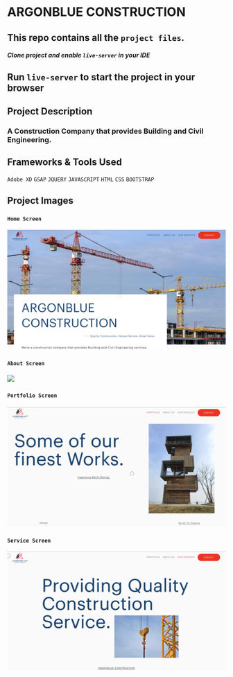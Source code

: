 # ARGONBLUE CONSTRUCTION

## This repo contains all the `project files`.

##### Clone project and enable `live-server` in your IDE

## Run `live-server` to start the project in your browser

## Project Description

### A Construction Company that provides Building and Civil Engineering.

## Frameworks & Tools Used
`Adobe XD`
`GSAP`
`JQUERY`
`JAVASCRIPT`
`HTML`
`CSS`
`BOOTSTRAP`

## Project Images

#### `Home Screen`
<img src="https://github.com/DavidDanso/argonblue-construction-/blob/master/Assets/snapshoots/home.png" width=600 />

#### `About Screen`
<img src="https://github.com/DavidDanso/argonblue-construction-/blob/master/Assets/snapshoots/about.png" width=600 />

#### `Portfolio Screen`
<img src="https://github.com/DavidDanso/argonblue-construction-/blob/master/Assets/snapshoots/portfolio.png" width=600 />

#### `Service Screen`
<img src="https://github.com/DavidDanso/argonblue-construction-/blob/master/Assets/snapshoots/service.png" width=600 />
